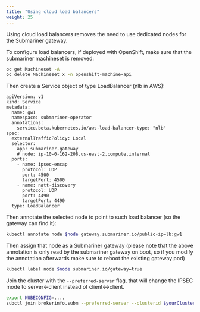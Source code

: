 ```yaml
---
title: "Using cloud load balancers"
weight: 25
---
```


Using cloud load balancers removes the need to use dedicated nodes for the Submariner
gateway. 

To configure load balancers, if deployed with OpenShift, make sure that the submariner machineset
is removed:

```bash
oc get Machineset -A
oc delete Machineset x -n openshift-machine-api
```

Then create a Service object of type LoadBalancer (nlb in AWS):
```
apiVersion: v1
kind: Service
metadata:
  name: gw1
  namespace: submariner-operator
  annotations:
    service.beta.kubernetes.io/aws-load-balancer-type: "nlb"
spec:
  externalTrafficPolicy: Local
  selector:
    app: submariner-gateway
    # node: ip-10-0-162-208.us-east-2.compute.internal
  ports:
    - name: ipsec-encap
      protocol: UDP
      port: 4500
      targetPort: 4500
    - name: natt-discovery
      protocol: UDP
      port: 4490
      targetPort: 4490
  type: LoadBalancer
```


Then annotate the selected node to point to such load balancer (so the gateway can find it):
```bash
kubectl annotate node $node gateway.submariner.io/public-ip=lb:gw1
```

Then assign that node as a Submariner gateway (please note that the above annotation is only read by
the submariner gateway on boot, so if you modify the annotation afterwards make sure to reboot
the existing gateway pod)
```bash
kubectl label node $node submariner.io/gateway=true
```

Join the cluster with the `--preferred-server` flag, that will change the IPSEC mode to server<-client
instead of client<->client.

```bash
export KUBECONFIG=....
subctl join brokerinfo.subm --preferred-server --clusterid $yourClusterID
```
